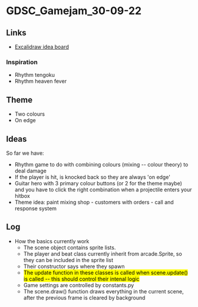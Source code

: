 # GDSC_Gamejam_30-09-22

## Links

- [Excalidraw idea board](https://excalidraw.com/#room=b1b331cdc14bf105071c,3ENxMURdof3BfPm86YKy8Q)

### Inspiration

- Rhythm tengoku
- Rhythm heaven fever

## Theme

- Two colours
- On edge

## Ideas

So far we have:

- Rhythm game to do with combining colours (mixing -- colour theory) to deal damage
- If the player is hit, is knocked back so they are always 'on edge'
- Guitar hero with 3 primary colour buttons (or 2 for the theme maybe) and you have to click the right combination when a projectile enters your hitbox
- Theme idea: paint mixing shop - customers with orders - call and response system

## Log

- How the basics currently work
  - The scene object contains sprite lists.
  - The player and beat class currently inherit from arcade.Sprite, so they can be included in the sprite list
  - Their constructor says where they spawn
  - <mark>The update function in these classes is called when scene.update() is called -- this should control their intenal logic</mark>
  - Game settings are controlled by constants.py
  - The scene.draw() function draws everything in the current scene, after the previous frame is cleared by background
